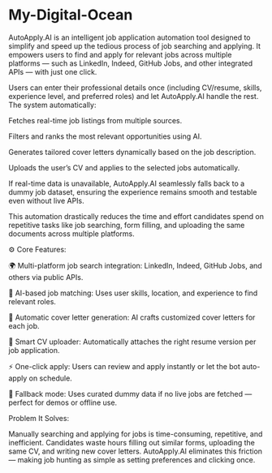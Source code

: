 # My-Digital-Ocean
AutoApply.AI is an intelligent job application automation tool designed to simplify and speed up the tedious process of job searching and applying. It empowers users to find and apply for relevant jobs across multiple platforms — such as LinkedIn, Indeed, GitHub Jobs, and other integrated APIs — with just one click.

Users can enter their professional details once (including CV/resume, skills, experience level, and preferred roles) and let AutoApply.AI handle the rest. The system automatically:

Fetches real-time job listings from multiple sources.

Filters and ranks the most relevant opportunities using AI.

Generates tailored cover letters dynamically based on the job description.

Uploads the user’s CV and applies to the selected jobs automatically.

If real-time data is unavailable, AutoApply.AI seamlessly falls back to a dummy job dataset, ensuring the experience remains smooth and testable even without live APIs.

This automation drastically reduces the time and effort candidates spend on repetitive tasks like job searching, form filling, and uploading the same documents across multiple platforms.

⚙️ Core Features:

🌍 Multi-platform job search integration: LinkedIn, Indeed, GitHub Jobs, and others via public APIs.

🤖 AI-based job matching: Uses user skills, location, and experience to find relevant roles.

🧾 Automatic cover letter generation: AI crafts customized cover letters for each job.

📄 Smart CV uploader: Automatically attaches the right resume version per job application.

⚡ One-click apply: Users can review and apply instantly or let the bot auto-apply on schedule.

🧩 Fallback mode: Uses curated dummy data if no live jobs are fetched — perfect for demos or offline use.

 Problem It Solves:

Manually searching and applying for jobs is time-consuming, repetitive, and inefficient. Candidates waste hours filling out similar forms, uploading the same CV, and writing new cover letters. AutoApply.AI eliminates this friction — making job hunting as simple as setting preferences and clicking once.
